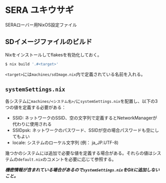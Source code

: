 # SERA ユキウサギ

SERAローバー用NixOS設定ファイル

## SDイメージファイルのビルド

Nixをインストールしてflakesを有効化しておく。

```bash
$ nix build '.#<target>'
```

`<target>`には`machines/sdImage.nix`内で定義されている名前を入れる。

## `systemSettings.nix`

各システムに`machines/<システム名>/`に`systemSettings.nix`を配置し、以下の3つの値を定義する必要がある：

* SSID: ネットワークのSSID、空の文字列で定義するとNetworkManagerが代わりに使用される
* SSIDpsk: ネットワークのパスワード、SSIDが空の場合パスワードも空にしてもよい
* locale: システムのローケル文字列 (例： ja_JP.UTF-8)

幾つかのシステムには追加で必要な値を定義する場合がある。それらの値はシステムの`default.nix`のコメントを必要に応じて参照する。

***機密情報が含まれている場合があるので`systemSettings.nix`をGitに追加しないこと。***

